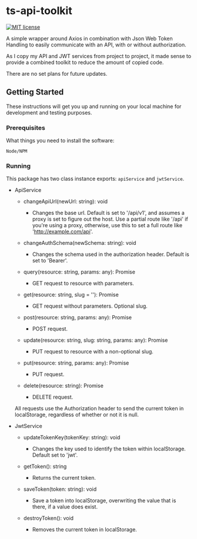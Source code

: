 # ts-api-toolkit
[![MIT license](http://img.shields.io/badge/license-MIT-brightgreen.svg)](http://opensource.org/licenses/MIT) 

A simple wrapper around Axios in combination with Json Web Token Handling to easily communicate with an API, with or without authorization.

As I copy my API and JWT services from project to project, it made sense to provide a combined toolkit to reduce the amount of copied code.

There are no set plans for future updates.

## Getting Started

These instructions will get you up and running on your local machine for development and testing purposes.

### Prerequisites

What things you need to install the software:

```
Node/NPM
```

### Running

This package has two class instance exports: `apiService` and `jwtService`.

- ApiService
    - changeApiUrl(newUrl: string): void
        - Changes the base url. Default is set to '/api/v1', and assumes a proxy is set to figure out the host. Use a partial route like '/api' if you're using a proxy, otherwise, use this to set a full route like 'http://example.com/api'.
        
    - changeAuthSchema(newSchema: string): void
        - Changes the schema used in the authorization header. Default is set to 'Bearer'.
        
    - query(resource: string, params: any): Promise<any>
        - GET request to resource with parameters.
        
    - get(resource: string, slug = ''): Promise<any>
        - GET request without parameters. Optional slug.
        
    - post(resource: string, params: any): Promise<any>
        - POST request.
        
    - update(resource: string, slug: string, params: any): Promise<any>
        - PUT request to resource with a non-optional slug.
        
    - put(resource: string, params: any): Promise<any>
        - PUT request.
        
    - delete(resource: string): Promise<any>
        - DELETE request.
        
    All requests use the Authorization header to send the current token in localStorage, regardless of whether or not it is null.

- JwtService
    - updateTokenKey(tokenKey: string): void
        - Changes the key used to identify the token within localStorage. Default set to 'jwt'.
        
    - getToken(): string
        - Returns the current token.
        
    - saveToken(token: string): void
        - Save a token into localStorage, overwriting the value that is there, if a value does exist.
        
    - destroyToken(): void
        - Removes the current token in localStorage.
